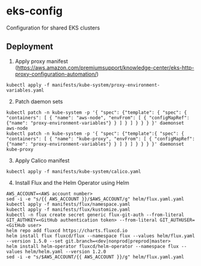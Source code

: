 # eks-config
Configuration for shared EKS clusters

## Deployment
1. Apply proxy manifest (https://aws.amazon.com/premiumsupport/knowledge-center/eks-http-proxy-configuration-automation/)
```
kubectl apply -f manifests/kube-system/proxy-environment-variables.yaml
```
2. Patch daemon sets
```
kubectl patch -n kube-system -p '{ "spec": {"template": { "spec": { "containers": [ { "name": "aws-node", "envFrom": [ { "configMapRef": {"name": "proxy-environment-variables"} } ] } ] } } } }' daemonset aws-node
kubectl patch -n kube-system -p '{ "spec": {"template":{ "spec": { "containers": [ { "name": "kube-proxy", "envFrom": [ { "configMapRef": {"name": "proxy-environment-variables"} } ] } ] } } } }' daemonset kube-proxy
```
3. Apply Calico manifest
```
kubectl apply -f manifests/kube-system/calico.yaml
```
4. Install Flux and the Helm Operator using Helm
```
AWS_ACCOUNT=<AWS account number>
sed -i -e "s/{{ AWS_ACCOUNT }}/$AWS_ACCOUNT/g" helm/flux.yaml.yaml
kubectl apply -f manifests/flux/namespace.yaml
kubectl apply -f manifests/flux/kustomize.yaml
kubectl -n flux create secret generic flux-git-auth --from-literal GIT_AUTHKEY=<GitHub authentication token> --from-literal GIT_AUTHUSER=<GitHub user>
helm repo add fluxcd https://charts.fluxcd.io
helm install flux fluxcd/flux --namespace flux --values helm/flux.yaml --version 1.5.0 --set git.branch=<dev|nonprod|preprod|master>
helm install helm-operator fluxcd/helm-operator --namespace flux --values helm/helm.yaml --version 1.2.0
sed -i -e "s/$AWS_ACCOUNT/{{ AWS_ACCOUNT }}/g" helm/flux.yaml.yaml
```